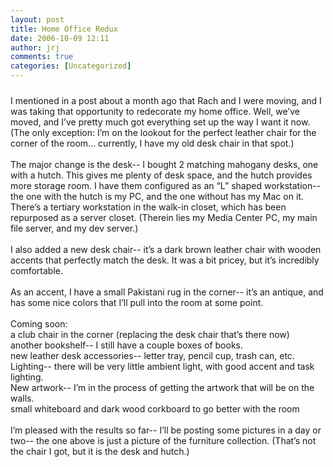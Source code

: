 ```yaml
---
layout: post
title: Home Office Redux
date: 2006-10-09 12:11
author: jrj
comments: true
categories: [Uncategorized]
---
```

<a href="http://bp0.blogger.com/_9-Ni-tlkxc4/R0SRiOPSspI/AAAAAAAAAA8/Gqw1HkldrDE/s1600-h/shapeimage_1-2.jpg"><img style="margin:0px auto 10px;text-align:center;cursor:pointer;cursor:hand" src="http://bp0.blogger.com/_9-Ni-tlkxc4/R0SRiOPSspI/AAAAAAAAAA8/Gqw1HkldrDE/s320/shapeimage_1-2.jpg" border="0" alt="" /></a><br />I mentioned in a post about a month ago that Rach and I were moving, and I was taking that opportunity to redecorate my home office. Well, we’ve moved, and I’ve pretty much got everything set up the way I want it now. (The only exception: I’m on the lookout for the perfect leather chair for the corner of the room... currently, I have my old desk chair in that spot.)<br /><br />The major change is the desk-- I bought 2 matching mahogany desks, one with a hutch. This gives me plenty of desk space, and the hutch provides more storage room. I have them configured as an “L” shaped workstation-- the one with the hutch is my PC, and the one without has my Mac on it. There’s a tertiary workstation in the walk-in closet, which has been repurposed as a server closet. (Therein lies my Media Center PC, my main file server, and my dev server.)<br /><br />I also added a new desk chair-- it’s a dark brown leather chair with wooden accents that perfectly match the desk. It was a bit pricey, but it’s incredibly comfortable.<br /><br />As an accent, I have a small Pakistani rug in the corner-- it’s an antique, and has some nice colors that I’ll pull into the room at some point.<br /><br />Coming soon:<br />a club chair in the corner (replacing the desk chair that’s there now)<br />another bookshelf-- I still have a couple boxes of books.<br />new leather desk accessories-- letter tray, pencil cup, trash can, etc.<br />Lighting-- there will be very little ambient light, with good accent and task lighting.<br />New artwork-- I’m in the process of getting the artwork that will be on the walls.<br />small whiteboard and dark wood corkboard to go better with the room<br /><br />I’m pleased with the results so far-- I’ll be posting some pictures in a day or two-- the one above is just a picture of the furniture collection. (That’s not the chair I got, but it is the desk and hutch.)
